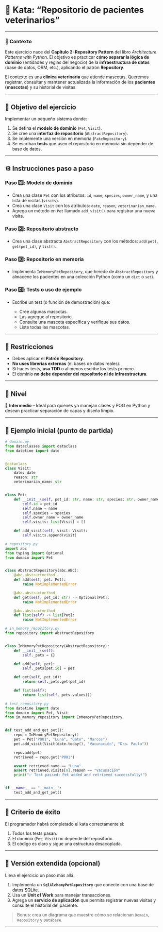 # 🐾 Kata: “Repositorio de pacientes veterinarios”

---

### 🧭 **Contexto**

Este ejercicio nace del **Capítulo 2: Repository Pattern** del libro *Architecture Patterns with Python*.
El objetivo es practicar **cómo separar la lógica de dominio** (entidades y reglas del negocio) de la **infraestructura de datos** (base de datos, ORM, etc.), aplicando el patrón **Repository**.

El contexto es una **clínica veterinaria** que atiende mascotas. Queremos registrar, consultar y mantener actualizada la información de los **pacientes (mascotas)** y su historial de visitas.

---

## 🎯 **Objetivo del ejercicio**

Implementar un pequeño sistema donde:

1. Se defina el **modelo de dominio** (`Pet`, `Visit`).
2. Se cree una **interfaz de repositorio** (`AbstractRepository`).
3. Se implemente una versión en memoria (`FakeRepository`).
4. Se escriban **tests** que usen el repositorio en memoria sin depender de base de datos.

---

## ⚙️ **Instrucciones paso a paso**

### Paso 1️⃣: Modelo de dominio

* Crea una clase `Pet` con los atributos:
  `id`, `name`, `species`, `owner_name`, y una lista de visitas (`visits`).
* Crea una clase `Visit` con los atributos:
  `date`, `reason`, `veterinarian_name`.
* Agrega un método en `Pet` llamado `add_visit()` para registrar una nueva visita.

### Paso 2️⃣: Repositorio abstracto

* Crea una clase abstracta `AbstractRepository` con los métodos:
  `add(pet)`, `get(pet_id)`, y `list()`.

### Paso 3️⃣: Repositorio en memoria

* Implementa `InMemoryPetRepository`, que herede de `AbstractRepository` y almacene los pacientes en una colección Python (como un `dict` o `set`).

### Paso 4️⃣: Tests o uso de ejemplo

* Escribe un test (o función de demostración) que:

  * Cree algunas mascotas.
  * Las agregue al repositorio.
  * Consulte una mascota específica y verifique sus datos.
  * Liste todas las mascotas.

---

## 🧩 **Restricciones**

* Debes aplicar el **Patrón Repository**.
* **No uses librerías externas** (ni bases de datos reales).
* Si haces tests, **usa TDD** o al menos escribe los tests primero.
* El dominio **no debe depender del repositorio ni de infraestructura**.

---

## 🧱 **Nivel**

🔹 **Intermedio** – Ideal para quienes ya manejan clases y POO en Python y desean practicar separación de capas y diseño limpio.

---

## 🧪 **Ejemplo inicial (punto de partida)**

```python
# domain.py
from dataclasses import dataclass
from datetime import date


@dataclass
class Visit:
    date: date
    reason: str
    veterinarian_name: str


class Pet:
    def __init__(self, pet_id: str, name: str, species: str, owner_name: str):
        self.id = pet_id
        self.name = name
        self.species = species
        self.owner_name = owner_name
        self.visits: list[Visit] = []

    def add_visit(self, visit: Visit):
        self.visits.append(visit)
```

```python
# repository.py
import abc
from typing import Optional
from domain import Pet


class AbstractRepository(abc.ABC):
    @abc.abstractmethod
    def add(self, pet: Pet):
        raise NotImplementedError

    @abc.abstractmethod
    def get(self, pet_id: str) -> Optional[Pet]:
        raise NotImplementedError

    @abc.abstractmethod
    def list(self) -> list[Pet]:
        raise NotImplementedError
```

```python
# in_memory_repository.py
from repository import AbstractRepository


class InMemoryPetRepository(AbstractRepository):
    def __init__(self):
        self._pets = {}

    def add(self, pet):
        self._pets[pet.id] = pet

    def get(self, pet_id):
        return self._pets.get(pet_id)

    def list(self):
        return list(self._pets.values())
```

```python
# test_repository.py
from datetime import date
from domain import Pet, Visit
from in_memory_repository import InMemoryPetRepository


def test_add_and_get_pet():
    repo = InMemoryPetRepository()
    pet = Pet("P001", "Luna", "Gato", "Marcos")
    pet.add_visit(Visit(date.today(), "Vacunación", "Dra. Paula"))

    repo.add(pet)
    retrieved = repo.get("P001")

    assert retrieved.name == "Luna"
    assert retrieved.visits[0].reason == "Vacunación"
    print("✅ Test passed: Pet added and retrieved successfully!")


if __name__ == "__main__":
    test_add_and_get_pet()
```

---

## 🏁 **Criterio de éxito**

El programador habrá completado el kata correctamente si:

1. Todos los tests pasan.
2. El dominio (`Pet`, `Visit`) no depende del repositorio.
3. El código es claro y sigue una estructura desacoplada.

---

## 🌟 **Versión extendida (opcional)**

Lleva el ejercicio un paso más allá:

1. Implementa un **`SqlAlchemyPetRepository`** que conecte con una base de datos SQLite.
2. Usa un **Unit of Work** para manejar transacciones.
3. Agrega un **servicio de aplicación** que permita registrar nuevas visitas y consulte el historial del paciente.

> Bonus: crea un diagrama que muestre cómo se relacionan `Domain`, `Repository` y `Database`.

---